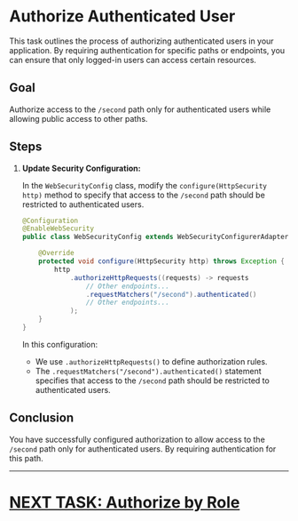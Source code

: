 # Authorize Authenticated User

This task outlines the process of authorizing authenticated users in your application. By requiring authentication for specific paths or endpoints, you can ensure that only logged-in users can access certain resources.

## Goal

Authorize access to the `/second` path only for authenticated users while allowing public access to other paths.

## Steps

1. **Update Security Configuration:**

   In the `WebSecurityConfig` class, modify the `configure(HttpSecurity http)` method to specify that access to the `/second` path should be restricted to authenticated users.

   ```java
   @Configuration
   @EnableWebSecurity
   public class WebSecurityConfig extends WebSecurityConfigurerAdapter {

       @Override
       protected void configure(HttpSecurity http) throws Exception {
           http
               .authorizeHttpRequests((requests) -> requests
                   // Other endpoints...
                   .requestMatchers("/second").authenticated()
                   // Other endpoints...
               );
       }
   }
   ```

   In this configuration:
    - We use `.authorizeHttpRequests()` to define authorization rules.
    - The `.requestMatchers("/second").authenticated()` statement specifies that access to the `/second` path should be restricted to authenticated users.

## Conclusion

You have successfully configured authorization to allow access to the `/second` path only for authenticated users. By requiring authentication for this path.

---

# [NEXT TASK: Authorize by Role](authorize-server-role.md)